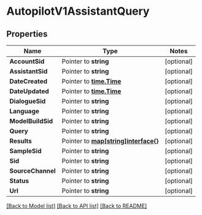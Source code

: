 # AutopilotV1AssistantQuery

## Properties
Name | Type | Notes
------------ | ------------- | -------------
**AccountSid** | Pointer to **string** | [optional] 
**AssistantSid** | Pointer to **string** | [optional] 
**DateCreated** | Pointer to [**time.Time**](time.Time.md) | [optional] 
**DateUpdated** | Pointer to [**time.Time**](time.Time.md) | [optional] 
**DialogueSid** | Pointer to **string** | [optional] 
**Language** | Pointer to **string** | [optional] 
**ModelBuildSid** | Pointer to **string** | [optional] 
**Query** | Pointer to **string** | [optional] 
**Results** | Pointer to [**map[string]interface{}**](.md) | [optional] 
**SampleSid** | Pointer to **string** | [optional] 
**Sid** | Pointer to **string** | [optional] 
**SourceChannel** | Pointer to **string** | [optional] 
**Status** | Pointer to **string** | [optional] 
**Url** | Pointer to **string** | [optional] 

[[Back to Model list]](../README.md#documentation-for-models) [[Back to API list]](../README.md#documentation-for-api-endpoints) [[Back to README]](../README.md)


